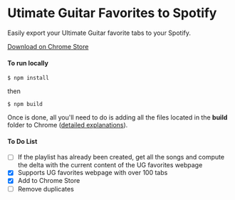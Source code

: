 # Utimate Guitar Favorites to Spotify

Easily export your Ultimate Guitar favorite tabs to your Spotify.


[Download on Chrome Store](https://chrome.google.com/webstore/detail/utimate-guitar-favorites/jhadlgfdcpedmbohiknkbnfmpiaccocl)

#### To run locally

```
$ npm install
```

then

```
$ npm build
```

Once is done, all you'll need to do is adding all the files located in the **build** folder to Chrome
([detailed explanations](https://developer.chrome.com/extensions/getstarted#unpacked)).

#### To Do List
- [ ] If the playlist has already been created, get all the songs and compute the delta with the current content of the UG favorites webpage
- [x] Supports UG favorites webpage with over 100 tabs
- [x] Add to Chrome Store
- [ ] Remove duplicates
